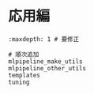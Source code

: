 # 応用編

```{toctree}
:maxdepth: 1 # 要修正

# 順次追加
mlpipeline_make_utils
mlpipeline_other_utils
templates
tuning
```